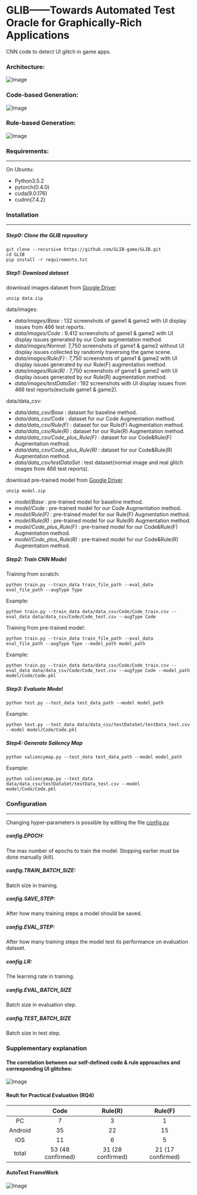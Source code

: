 # GLIB——Towards Automated Test Oracle for Graphically-Rich Applications
CNN code to detect UI glitch in game apps.

### Architecture:

![Image](GLIB_architecture.png)

### Code-based Generation:

![Image](code_gen.png)

### Rule-based Generation:

![Image](rule_gen.png)

### Requirements:

------

On Ubuntu:

- Python3.5.2
- pytorch(0.4.0)
- cuda(9.0.176)
- cudnn(7.4.2)



### Installation

----

##### Step0: Clone the GLIB repository

```shell
git clone --recursive https://github.com/GLIB-game/GLIB.git 
cd GLIB
pip install -r requirements.txt
```

##### Step1: Download dataset 

download images dataset from [Google Driver](https://drive.google.com/file/d/1wVPDVDJy6gnf6Fl93rrjsknk1xPl0IBw/view?usp=sharing)

```shell
unzip data.zip
```

data/images: 

- *data/images/Base* : 132 screenshots of game1 & game2 with UI display issues from 466 test reports.
- *data/images/Code* : 9,412 screenshots of game1 & game2 with UI display issues generated by our Code augmentation method.
- *data/images/Normal*: 7,750 screenshots of game1 & game2 without UI display issues collected by randomly traversing the game scene.
- *data/images/Rule(F)* : 7,750 screenshots of game1 & game2 with UI display issues generated by our Rule(F) augmentation method.
- *data/images/Rule(R)* : 7,750 screenshots of game1 & game2 with UI display issues generated by our Rule(R) augmentation method.
- *data/images/testDataSet* : 192 screenshots  with UI display issues from 466 test reports(exclude game1 & game2).

data/data_csv:

- *data/data_csv/Base* : dataset for baseline method.
- *data/data_csv/Code* : dataset for our Code Augmentation method.
- *data/data_csv/Rule(F)* : dataset for our Rule(F) Augmentation method.
- *data/data_csv/Rule(R)* : dataset for our Rule(R) Augmentation method.
- *data/data_csv/Code_plus_Rule(F)* : dataset for our Code&Rule(F) Augmentation method.
- *data/data_csv/Code_plus_Rule(R)* : dataset for our Code&Rule(R) Augmentation method.
- *data/data_csv/testDataSet* : test dataset(normal image and real glitch images from 466 test reports).

download pre-trained model from [Google Driver](https://drive.google.com/file/d/1DosAIUJrWfHtrcYITkjGH0tl3mxox6cW/view?usp=sharing)

```shell
unzip model.zip
```

- *model/Base* : pre-trained model for baseline method.
- *model/Code* : pre-trained model for our Code Augmentation method.
- *model/Rule(F)* : pre-trained model for our Rule(F) Augmentation method.
- *model/Rule(R)* : pre-trained model for our Rule(R) Augmentation method.
- *model/Code_plus_Rule(F)* : pre-trained model for our Code&Rule(F) Augmentation method.
- *model/Code_plus_Rule(R)* : pre-trained model for our Code&Rule(R) Augmentation method.

##### Step2: Train CNN Model

Training from scratch:

```shell
python train.py --train_data train_file_path --eval_data eval_file_path --augType Type
```

Example:

```shell
python train.py --train_data data/data_csv/Code/Code_train.csv --eval_data data/data_csv/Code/Code_test.csv --augType Code
```

Training from pre-trained model:

```shell
python train.py --train_data train_file_path --eval_data eval_file_path --augType Type --model_path model_path
```

Example:

```shell
python train.py --train_data data/data_csv/Code/Code_train.csv --eval_data data/data_csv/Code/Code_test.csv --augType Code --model_path model/Code/Code.pkl
```

##### Step3: Evaluate Model

```shell
python test.py --test_data test_data_path --model model_path
```

Example:

```shell
python test.py --test_data data/data_csv/testDataSet/testData_test.csv --model model/Code/Code.pkl
```

##### Step4: Generate Saliency Map

```shell
python saliencymap.py --test_data test_data_path --model model_path
```

Example:

```shell
python saliencymap.py --test_data data/data_csv/testDataSet/testData_test.csv --model model/Code/Code.pkl
```



### Configuration

------

Changing hyper-parameters is possible by editing the file [config.py](https://github.com/GLIB-game/GLIB/blob/main/config.py)

##### config.EPOCH:

The max number of epochs to train the model. Stopping earlier must be done manually (kill).

##### config.TRAIN_BATCH_SIZE:

Batch size in training.

##### config.SAVE_STEP:

After how many training steps a model should be saved.

##### config.EVAL_STEP:

After how many training steps the model test its performance on evaluation dataset.

##### config.LR:

The learning rate in training.

##### config.EVAL_BATCH_SIZE

Batch size in evaluation step.

##### config.TEST_BATCH_SIZE

Batch size in test step.



### Supplementary explanation

#### The correlation between our self-defined code & rule approaches and corresponding UI glitches:
![Image](Method_2_UIglitch.png)

#### Reult for Practical Evaluation (RQ4)

|         |       Code        |      Rule(R)      |      Rule(F)      |
| :-----: | :---------------: | :---------------: | :---------------: |
|   PC    |         7         |         3         |         1         |
| Android |        35         |        22         |        15         |
|   iOS   |        11         |         6         |         5         |
|  total  | 53 (48 confirmed) | 31 (28 confirmed) | 21 (17 confirmed) |

#### AutoTest FrameWork

![Image](AutoTestFramework.png)


